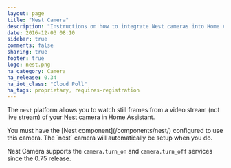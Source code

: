 ```yaml
---
layout: page
title: "Nest Camera"
description: "Instructions on how to integrate Nest cameras into Home Assistant."
date: 2016-12-03 08:10
sidebar: true
comments: false
sharing: true
footer: true
logo: nest.png
ha_category: Camera
ha_release: 0.34
ha_iot_class: "Cloud Poll"
ha_tags: proprietary, requires-registration
---
```


The `nest` platform allows you to watch still frames from a video stream (not live stream) of your [Nest](https://nest.com/camera/meet-nest-cam/) camera in Home Assistant.

<p class='note'>
You must have the [Nest component](/components/nest/) configured to use this camera.  The `nest` camera will automatically be setup when you do.
</p>

Nest Camera supports the `camera.turn_on` and `camera.turn_off` services since the 0.75 release.

